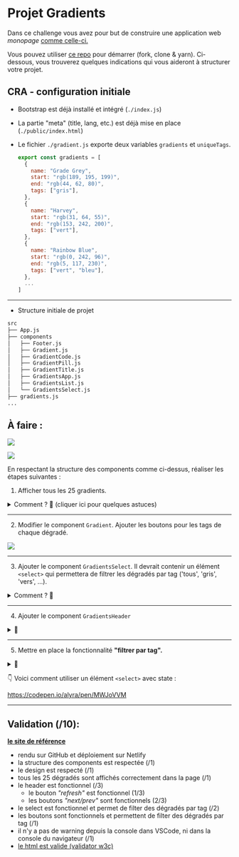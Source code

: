 # Projet Gradients

Dans ce challenge vous avez pour but de construire une application web _monopage_ [comme celle-ci.](https://alyra-gradients-bonus.netlify.app/)

Vous pouvez utiliser [ce repo]() pour démarrer (fork, clone & yarn). Ci-dessous, vous trouverez quelques indications qui vous aideront à structurer votre projet.

## CRA - configuration initiale

- Bootstrap est déjà installé et intégré (`./index.js`)
- La partie "meta" (title, lang, etc.) est déjà mise en place (`./public/index.html`)
- Le fichier `./gradient.js` exporte deux variables `gradients` et `uniqueTags`.

  ```js
  export const gradients = [
    {
      name: "Grade Grey",
      start: "rgb(189, 195, 199)",
      end: "rgb(44, 62, 80)",
      tags: ["gris"],
    },
    {
      name: "Harvey",
      start: "rgb(31, 64, 55)",
      end: "rgb(153, 242, 200)",
      tags: ["vert"],
    },
    {
      name: "Rainbow Blue",
      start: "rgb(0, 242, 96)",
      end: "rgb(5, 117, 230)",
      tags: ["vert", "bleu"],
    },
    ...
  ]
  ```

---

- Structure initiale de projet

```bash
src
├── App.js
├── components
│   ├── Footer.js
│   ├── Gradient.js
│   ├── GradientCode.js
│   ├── GradientPill.js
│   ├── GradientTitle.js
│   ├── GradientsApp.js
│   ├── GradientsList.js
│   └── GradientsSelect.js
├── gradients.js
...
```

## À faire :

![](https://wptemplates.pehaa.com/assets/alyra/gradients-app.png)

![](https://wptemplates.pehaa.com/assets/alyra/gradient.png)

En respectant la structure des components comme ci-dessus, réaliser les étapes suivantes :

1. Afficher tous les 25 gradients.

<details>
  <summary>Comment ? 🤔 (cliquer ici pour quelques astuces)</summary>
  <p>✨ Pour ceci il faudrait importer la variable <code>gradient</code> et la parcourir avec la méthode <code>map</code>.</p>
  <p>✨ Vous pouvez utiliser la propriété <code>name</code> pour l'attribut <code>key</code>.</p>
</details>

---

2. Modifier le component `Gradient`. Ajouter les boutons pour les tags de chaque dégradé.

![](https://wptemplates.pehaa.com/assets/alyra/gradients-tags.png)

---

3. Ajouter le component `GradientsSelect`. Il devrait contenir un élément `<select>` qui permettera de filtrer les dégradés par tag ('tous', 'gris', 'vers', ...).

<details>
  <summary>Comment ? 🤔</summary>
  <p>✨ Vous devez importer la variable <code>uniqueTags</code> depuis <code>./gradients.js</code></p>
  <p>🕵 N'hésitez pas à "inspecter l'élément" pour retrouver le markup de cette partie de la page.</p>
</details>

---

4. Ajouter le component `GradientsHeader`

<details>
  <summary>🤔</summary>
  <p>✨ Vous pouvez vous servir de <a href="https://codepen.io/alyra/pen/rNepaOy" target="_blank" rel="noopener">ce pen.</a></p>
</details>

---

5. Mettre en place la fonctionnalité **"filtrer par tag".**

<details>
  <summary>🤔</summary>
  <p>✨ Ce qui définit le <i>state</i> de notre application est la valeur de filtre (le tag choisi). Ce pourait être alors
  <code>const [filter, useFilter] = React.state("tous")</code>
  </p>
</details>

👇 Voici comment utiliser un élément `<select>` avec state :

https://codepen.io/alyra/pen/MWJoVVM

---

## Validation (/10):

**[le site de référence](https://alyra-gradients-bonus.netlify.app/)**

- rendu sur GitHub et déploiement sur Netlify
- la structure des components est respectée (/1)
- le design est respecté (/1)
- tous les 25 dégradés sont affichés correctement dans la page (/1)
- le header est fonctionnel (/3)
  - le bouton _"refresh"_ est fonctionnel (1/3)
  - les boutons _"next/prev"_ sont fonctionnels (2/3)
- le select est fonctionnel et permet de filter des dégradés par tag (/2)
- les boutons sont fonctionnels et permettent de filter des dégradés par tag (/1)
- il n'y a pas de warning depuis la console dans VSCode, ni dans la console du navigateur (/1)
- [le html est valide (validator w3c)](https://validator.w3.org/nu/)
